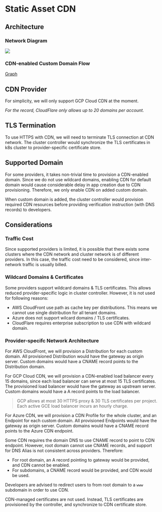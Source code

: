 # Static Asset CDN

## Architecture

### Network Diagram

[![](https://mermaid.ink/img/eyJjb2RlIjoiZ3JhcGggVERcbiAgSU5FVFtDbGllbnRzXSAtLT58Q3VzdG9tIERvbWFpbnwgQ0ROXG4gIElORVQgLS0-IHxEZWZhdWx0IERvbWFpbnwgSUdcbiAgQ0ROW0NETiBOZXR3b3JrXSAtLT4gSUdcbiAgSUdbSW5ncmVzc10gLS0-IEdXe0dhdGV3YXl9XG4gIEdXIC0tPnxzdGF0aWN8IE9bT2JqZWN0IFN0b3JhZ2VdXG4gIEdXIC0tPnxodHRwLXNlcnZpY2V8IE1bTWljcm8tc2VydmljZXNdXG5cdFx0IiwibWVybWFpZCI6eyJ0aGVtZSI6ImRlZmF1bHQifX0)](https://mermaid-js.github.io/mermaid-live-editor/#/edit/eyJjb2RlIjoiZ3JhcGggVERcbiAgSU5FVFtDbGllbnRzXSAtLT58Q3VzdG9tIERvbWFpbnwgQ0ROXG4gIElORVQgLS0-IHxEZWZhdWx0IERvbWFpbnwgSUdcbiAgQ0ROW0NETiBOZXR3b3JrXSAtLT4gSUdcbiAgSUdbSW5ncmVzc10gLS0-IEdXe0dhdGV3YXl9XG4gIEdXIC0tPnxzdGF0aWN8IE9bT2JqZWN0IFN0b3JhZ2VdXG4gIEdXIC0tPnxodHRwLXNlcnZpY2V8IE1bTWljcm8tc2VydmljZXNdXG5cdFx0IiwibWVybWFpZCI6eyJ0aGVtZSI6ImRlZmF1bHQifX0)

### CDN-enabled Custom Domain Flow

[Graph](https://mermaid-js.github.io/mermaid-live-editor/#/edit/eyJjb2RlIjoic2VxdWVuY2VEaWFncmFtXG4gICAgcGFydGljaXBhbnQgREVWIGFzIERldmVsb3BlclxuICAgIHBhcnRpY2lwYW50IEROUyBhcyBETlNcbiAgICBwYXJ0aWNpcGFudCBDVFJMIGFzIENvbnRyb2xsZXJcbiAgICBwYXJ0aWNpcGFudCBDRE4gYXMgQ0ROIFByb3ZpZGVyXG4gICAgcGFydGljaXBhbnQgSzhTIGFzIEt1YmVybmV0ZXNcbiAgICBERVYtPj4rQ1RSTDogQWRkIGN1c3RvbSBkb21haW5cbiAgICBDVFJMLT4-K0NETjogUHJvdmlzaW9uIENETiByZXNvdXJjZXNcbiAgICBDRE4tPj4tQ1RSTDogQ05BTUUgcmVjb3JkXG4gICAgQ1RSTC0-Pi1ERVY6IFZlcmlmaWNhdGlvbiBjaGFsbGVuZ2UgKEEvQ05BTUUgJiBUWFQgcmVjb3JkKVxuICAgIERFVi0-PkROUzogVXBkYXRlIEROUyBSZWNvcmRcbiAgICBERVYtPj4rQ1RSTDogVHJpZ2dlciB2ZXJpZmljYXRpb25cbiAgICBDVFJMLT4-RE5TOiBWZXJpZnkgRE5TIHJlY29yZHNcbiAgICBDVFJMLT4-SzhTOiBDcmVhdGUgSW5ncmVzcyAmIFByb3Zpc2lvbiBUTFMgQ2VydFxuICAgIEs4Uy0-PkNUUkw6IFRMUyBDZXJ0XG4gICAgQ1RSTC0-PkNETjogU3luY2hyb25pemUgVExTIENlcnRcbiAgICBDVFJMLT4-LURFVjogQ3VzdG9tIGRvbWFpbiBpcyByZWFkeSIsIm1lcm1haWQiOnsidGhlbWUiOiJkZWZhdWx0In19)

## CDN Provider

For simplicity, we will only support GCP Cloud CDN at the moment.

*For the record, CloudFlare only allows up to 20 domains per account.*

## TLS Termination

To use HTTPS with CDN, we will need to terminate TLS connection at CDN network.
The cluster controller would synchronize the TLS certificates in k8s cluster
to provider-specific certificate store.

## Supported Domain

For some providers, it takes non-trivial time to provision a CDN-enabled domain.
Since we do not use wildcard domains, enabling CDN for default domain would
cause considerable delay in app creation due to CDN provisioning. Therefore,
we only enable CDN on added custom domain.

When custom domain is added, the cluster controller would provision required
CDN resources before providing verification instruction (with DNS records) to
developers.

## Considerations

### Traffic Cost

Since supported providers is limited, it is possible that there exists some
clusters where the CDN network and cluster network is of different
providers. In this case, the traffic cost need to be considered, since
inter-network traffic is usually billed.

### Wildcard Domains & Certificates

Some providers support wildcard domains & TLS certificates. This allows reduced
provider-specific logic in cluster controller. However, it is not used for
following reasons:
- AWS CloudFront use path as cache key per distributions. This means we cannot
  use single distribution for all tenant domains.
- Azure does not support wilcard domains / TLS certificates.
- CloudFlare requires enterprise subscription to use CDN with wildcard domain.

### Provider-specifc Network Architecture
For AWS CloudFront, we will provision a Distribution for each custom domain.
All provisioned Distribution would have the gateway as origin server.
Custom domains would have a CNAME record points to the Distribution domain.

For GCP Cloud CDN, we will provision a CDN-enabled load balancer every 15
domains, since each load balancer can serve at most 15 TLS certificates.
The provisioned load balancer would have the gateway as upstream server.
Custom domains would have a A record points to the load balancer.

> GCP allows at most 30 HTTPS proxy & 30 TLS certificates per project.
> Each active GCE load balancer incurs an hourly charge.

For Azure CDN, we will provision a CDN Profile for the whole cluster, and an
Endpoint for each custom domain.
All provisioned Endpoints would have the gateway as origin server.
Custom domains would have a CNAME record points to the Azure CDN endpoint.

Some CDN requires the domain DNS to use CNAME record to point to CDN endpoint.
However, root domain cannot use CNAME records, and support for DNS Alias is not
consistent across providers. Therefore:
- For root domain, an A record pointing to gateway would be provided,
  and CDN cannot be enabled.
- For subdomains, a CNAME record would be provided, and CDN would be used.

Developers are advised to redirect users to from root domain to a
`www` subdomain in order to use CDN.

CDN-managed certificates are not used. Instead, TLS certificates are
provisioned by the controller, and synchronize to CDN certificate store.
